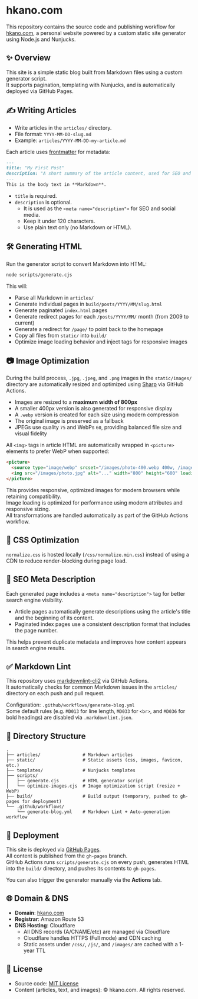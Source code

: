 # hkano.com

This repository contains the source code and publishing workflow for [hkano.com](https://hkano.com), a personal website powered by a custom static site generator using Node.js and Nunjucks.

## ✨ Overview

This site is a simple static blog built from Markdown files using a custom generator script.  
It supports pagination, templating with Nunjucks, and is automatically deployed via GitHub Pages.

## ✍️ Writing Articles

- Write articles in the `articles/` directory.
- File format: `YYYY-MM-DD-slug.md`
- Example: `articles/YYYY-MM-DD-my-article.md`

Each article uses [frontmatter](https://github.com/jonschlinkert/gray-matter) for metadata:

```markdown
---
title: "My First Post"
description: "A short summary of the article content, used for SEO and previews."
---
This is the body text in **Markdown**.
```

- `title` is required.
- `description` is optional.
  - It is used as the `<meta name="description">` for SEO and social media.
  - Keep it under 120 characters.
  - Use plain text only (no Markdown or HTML).

## 🛠️ Generating HTML

Run the generator script to convert Markdown into HTML:

```bash
node scripts/generate.cjs
```

This will:
- Parse all Markdown in `articles/`
- Generate individual pages in `build/posts/YYYY/MM/slug.html`
- Generate paginated `index.html` pages
- Generate redirect pages for each `/posts/YYYY/MM/` month (from 2009 to current)
- Generate a redirect for `/page/` to point back to the homepage
- Copy all files from `static/` into `build/`
- Optimize image loading behavior and inject <picture> tags for responsive images

## 📷 Image Optimization

During the build process, `.jpg`, `.jpeg`, and `.png` images in the `static/images/` directory are automatically resized and optimized using [Sharp](https://sharp.pixelplumbing.com/) via GitHub Actions.

- Images are resized to a **maximum width of 800px**
- A smaller 400px version is also generated for responsive display
- A `.webp` version is created for each size using modern compression
- The original image is preserved as a fallback
- JPEGs use quality `75` and WebPs `60`, providing balanced file size and visual fidelity

All `<img>` tags in article HTML are automatically wrapped in `<picture>` elements to prefer WebP when supported:

```html
<picture>
  <source type="image/webp" srcset="/images/photo-400.webp 400w, /images/photo.webp 800w" sizes="100vw">
  <img src="/images/photo.jpg" alt="..." width="800" height="600" loading="lazy" decoding="async">
</picture>
```

This provides responsive, optimized images for modern browsers while retaining compatibility.  
Image loading is optimized for performance using modern attributes and responsive sizing.  
All transformations are handled automatically as part of the GitHub Actions workflow.

## 🎨 CSS Optimization

`normalize.css` is hosted locally (`/css/normalize.min.css`) instead of using a CDN to reduce render-blocking during page load.

## 🔖 SEO Meta Description

Each generated page includes a `<meta name="description">` tag for better search engine visibility.

- Article pages automatically generate descriptions using the article's title and the beginning of its content.
- Paginated index pages use a consistent description format that includes the page number.

This helps prevent duplicate metadata and improves how content appears in search engine results.

## ✅ Markdown Lint

This repository uses [markdownlint-cli2](https://github.com/DavidAnson/markdownlint-cli2) via GitHub Actions.  
It automatically checks for common Markdown issues in the `articles/` directory on each push and pull request.

Configuration: `.github/workflows/generate-blog.yml`  
Some default rules (e.g. `MD013` for line length, `MD033` for `<br>`, and `MD036` for bold headings) are disabled via `.markdownlint.json`.

## 🧩 Directory Structure

```
.
├── articles/                # Markdown articles
├── static/                  # Static assets (css, images, favicon, etc.)
├── templates/               # Nunjucks templates
├── scripts/
│   ├── generate.cjs         # HTML generator script
│   └── optimize-images.cjs  # Image optimization script (resize + WebP)
├── build/                   # Build output (temporary, pushed to gh-pages for deployment)
└── .github/workflows/
    └── generate-blog.yml    # Markdown Lint + Auto-generation workflow
```

## 🚀 Deployment

This site is deployed via [GitHub Pages](https://pages.github.com/).  
All content is published from the `gh-pages` branch.  
GitHub Actions runs `scripts/generate.cjs` on every push, generates HTML into the `build/` directory, and pushes its contents to `gh-pages`.

You can also trigger the generator manually via the **Actions** tab.

## 🌐 Domain & DNS

- **Domain**: [hkano.com](https://hkano.com)  
- **Registrar**: Amazon Route 53  
- **DNS Hosting**: Cloudflare  
  - All DNS records (A/CNAME/etc) are managed via Cloudflare  
  - Cloudflare handles HTTPS (Full mode) and CDN caching  
  - Static assets under `/css/`, `/js/`, and `/images/` are cached with a 1-year TTL

## 📄 License

- Source code: [MIT License](https://opensource.org/licenses/MIT)
- Content (articles, text, and images): © hkano.com. All rights reserved.
